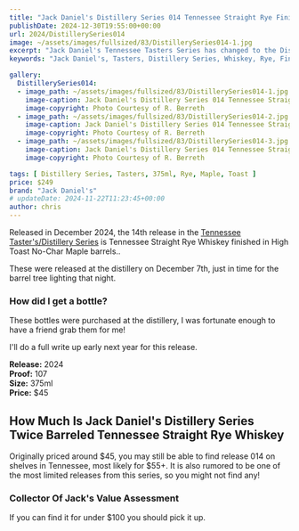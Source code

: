 ```yaml
---
title: "Jack Daniel's Distillery Series 014 Tennessee Straight Rye Finished in High Toast Maple Barrel"
publishDate: 2024-12-30T19:55:00+00:00
url: 2024/DistillerySeries014
image: ~/assets/images/fullsized/83/DistillerySeries014-1.jpg
excerpt: "Jack Daniel's Tennessee Tasters Series has changed to the Distillery Series with release 010, this is the 013 release Twice Barreled Tennessee Straight Rye Whiskey"
keywords: "Jack Daniel's, Tasters, Distillery Series, Whiskey, Rye, Finished, Maple"

gallery:
  DistillerySeries014:
  - image_path: ~/assets/images/fullsized/83/DistillerySeries014-1.jpg
    image-caption: Jack Daniel's Distillery Series 014 Tennessee Straight Rye Finished in High Toast Maple Barrel
    image-copyright: Photo Courtesy of R. Berreth
  - image_path: ~/assets/images/fullsized/83/DistillerySeries014-2.jpg
    image-caption: Jack Daniel's Distillery Series 014 Tennessee Straight Rye Finished in High Toast Maple Barrel
    image-copyright: Photo Courtesy of R. Berreth
  - image_path: ~/assets/images/fullsized/83/DistillerySeries014-3.jpg
    image-caption: Jack Daniel's Distillery Series 014 Tennessee Straight Rye Finished in High Toast Maple Barrel
    image-copyright: Photo Courtesy of R. Berreth

tags: [ Distillery Series, Tasters, 375ml, Rye, Maple, Toast ]
price: $249
brand: "Jack Daniel's"
# updateDate: 2024-11-22T11:23:45+00:00
author: chris
---
```

Released in December 2024, the 14th release in the [Tennessee Taster's/Distillery Series](/series/tasters-distillery) is Tennessee Straight Rye Whiskey finished in High Toast No-Char Maple barrels..

These were released at the distillery on December 7th, just in time for the barrel tree lighting that night.

### How did I get a bottle?
These bottles were purchased at the distillery, I was fortunate enough to have a friend grab them for me!

I'll do a full write up early next year for this release.

**Release:** 2024  
**Proof:** 107  
**Size:** 375ml  
**Price:** $45  

## How Much Is Jack Daniel's Distillery Series Twice Barreled Tennessee Straight Rye Whiskey
Originally priced around $45, you may still be able to find release 014 on shelves in Tennessee, most likely for $55+. It is also rumored to be one of the most limited releases from this series, so you might not find any!
 
### Collector Of Jack's Value Assessment
If you can find it for under $100 you should pick it up.
